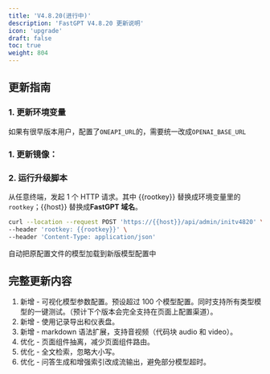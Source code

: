 ```yaml
---
title: 'V4.8.20(进行中)'
description: 'FastGPT V4.8.20 更新说明'
icon: 'upgrade'
draft: false
toc: true
weight: 804
---
```


## 更新指南

### 1. 更新环境变量

如果有很早版本用户，配置了`ONEAPI_URL`的，需要统一改成`OPENAI_BASE_URL`

### 1. 更新镜像：


### 2. 运行升级脚本

从任意终端，发起 1 个 HTTP 请求。其中 {{rootkey}} 替换成环境变量里的 `rootkey`；{{host}} 替换成**FastGPT 域名**。

```bash
curl --location --request POST 'https://{{host}}/api/admin/initv4820' \
--header 'rootkey: {{rootkey}}' \
--header 'Content-Type: application/json'
```

自动把原配置文件的模型加载到新版模型配置中

## 完整更新内容

1. 新增 - 可视化模型参数配置。预设超过 100 个模型配置。同时支持所有类型模型的一键测试。（预计下个版本会完全支持在页面上配置渠道）。
2. 新增 - 使用记录导出和仪表盘。
3. 新增 - markdown 语法扩展，支持音视频（代码块 audio 和 video）。
4. 优化 - 页面组件抽离，减少页面组件路由。
5. 优化 - 全文检索，忽略大小写。
6. 优化 - 问答生成和增强索引改成流输出，避免部分模型超时。